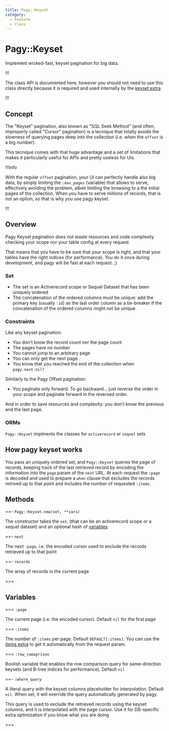 ```yaml
---
title: Pagy::Keyset
category:
  - Feature
  - Class
---
```


# Pagy::Keyset

Implement wicked-fast, keyset pagination for big data.

!!!  

The class API is documented here, however you should not need to use this
class directly because it is required and used internally by the [keyset extra](/docs/extras/keyset.md)

!!!

## Concept

The "Keyset" pagination, also known as "SQL Seek Method" (and often, improperly called "Cursor" pagination) is a tecnique that totally avoids the slowness of querying pages deep into the collection (i.e. when the `offset` is a big number).

This tecnique comes with that huge advantage and a set of limitations that makes it particularly useful for APIs and pretty useless for UIs. 

!!!info

With the regular `offset` pagination, your UI can perfectly handle also big data, by simply limiting the `:max_pages` (variable) 
that allows to serve, effectively avoiding the problem, albeit limiting the browsing to a the initial pages of the collection. 
When you have to serve millions of records, that is not an option, so that is why you use pagy keyset. 

!!!
## Overview

Pagy Keyset pagination does not waste resources and code complexity checking your scope nor your table config at every request.

That means that you have to be sure that your scope is right, and that your tables have the right indices (for performance). You do it once during development, and pagy will be fast at each request. ;)

### Set

- The set is an Activerecord scope or Sequel Dataset that has been uniquely ordered
- The concatenation of the ordered columns must be unique: add the primary key (usually `:id`) as the last order column as a 
  tie-breaker if the concatenation of the ordered columns might not be unique

### Constraints

Like any keyset pagination:
  - You don't know the record count nor the page count
  - The pages have no number
  - You cannot jump to an arbitrary page
  - You can only get the next page
  - You know that you reached the end of the collection when `pagy.next.nil?` 
     
Similarly to the Pagy Offset pagination:
  - You paginate only forward. To go backward... just reverse the order
    in your scope and paginate forward in the reversed order.

And in order to save resources and complexity: you don't know the previous and the last page.

### ORMs

`Pagy::Keyset` implments the classes for `activerecord` or `sequel` sets


## How pagy keyset works

You pass an uniquely ordered set, and `Pagy::Keyset` queries the page of records, keeping track of the last retrieved record by 
encoding the information into the `page` param of the `next` URL. At each request the `:page` is decoded and used to prepare a `when` clause that excludes the records retrived up to that point and includes the number of requested `:items`.

## Methods

==- `Pagy::Keyset.new(set, **vars)`

The constructor takes the `set`, (that can be an activerecord scope or a sequel dataset) and an optional hash of 
[variables](#variables) 

==- `next`

The next `:page`, i.e. the encoded cursor used to exclude the records retrieved up to that point

==- `records`

The array of records in the current page

===

## Variables

=== `:page`

The current page (i.e. the encoded cursor). Default `nil` for the first page

=== `:items`

The number of `:items` per page. Default `DEFAULT[:items]`. You can use the [items extra](/docs/extras/items.md) to get it 
automatically from the request param.

=== `:row_comaprison`

Boolish variable that enables the row comparison query for same-direction keysets (and B-tree indices for performance). Default 
`nil`

==- `:where_query`

A literal query with the keyset columns placeholder for interpolation. Default `nil`. When set, it will override the query 
automatically generated by pagy.

This query is used to exclude the retrieved records using the keyset columns, and it is interpolated with the page 
cursor. Use it for DB-specific extra optimization if you know what you are doing

===
